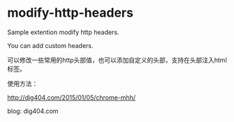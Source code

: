 modify-http-headers
===================

Sample extention modify http headers. 

You can add custom headers.

可以修改一些常用的http头部值，也可以添加自定义的头部，支持在头部注入html标签。

使用方法：

http://dig404.com/2015/01/05/chrome-mhh/


blog: dig404.com
